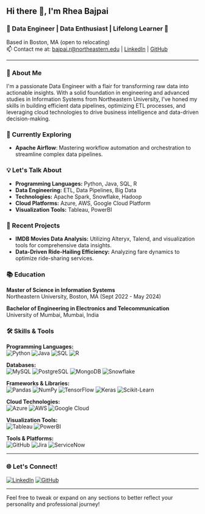 ## Hi there 👋, I'm Rhea Bajpai

### 🌟 Data Engineer | Data Enthusiast | Lifelong Learner 🌟

Based in Boston, MA (open to relocating)  
📫 Contact me at: bajpai.r@northeastern.edu | [LinkedIn](https://www.linkedin.com/in/rheabajpai) | [GitHub](https://github.com/your-github-username)

---

### 🚀 About Me

I'm a passionate Data Engineer with a flair for transforming raw data into actionable insights. With a solid foundation in engineering and advanced studies in Information Systems from Northeastern University, I've honed my skills in building efficient data pipelines, optimizing ETL processes, and leveraging cloud technologies to drive business intelligence and data-driven decision-making.

### 🌱 Currently Exploring

- **Apache Airflow**: Mastering workflow automation and orchestration to streamline complex data pipelines.


### 💡 Let's Talk About

- **Programming Languages:** Python, Java, SQL, R
- **Data Engineering:** ETL, Data Pipelines, Big Data
- **Technologies:** Apache Spark, Snowflake, Hadoop
- **Cloud Platforms:** Azure, AWS, Google Cloud Platform
- **Visualization Tools:** Tableau, PowerBI

### 🔭 Recent Projects

- **IMDB Movies Data Analysis:** Utilizing Alteryx, Talend, and visualization tools for comprehensive data insights.
- **Data-Driven Ride-Hailing Efficiency:** Analyzing fare dynamics to optimize ride-sharing services.

### 📚 Education

**Master of Science in Information Systems**  
Northeastern University, Boston, MA (Sept 2022 - May 2024)

**Bachelor of Engineering in Electronics and Telecommunication**  
University of Mumbai, Mumbai, India

### 🛠️ Skills & Tools

**Programming Languages:**  
![Python](https://img.shields.io/badge/Python-3776AB?style=for-the-badge&logo=python&logoColor=white) ![Java](https://img.shields.io/badge/Java-007396?style=for-the-badge&logo=java&logoColor=white) ![SQL](https://img.shields.io/badge/SQL-4479A1?style=for-the-badge&logo=sql&logoColor=white) ![R](https://img.shields.io/badge/R-276DC3?style=for-the-badge&logo=r&logoColor=white)

**Databases:**  
![MySQL](https://img.shields.io/badge/MySQL-4479A1?style=for-the-badge&logo=mysql&logoColor=white) ![PostgreSQL](https://img.shields.io/badge/PostgreSQL-336791?style=for-the-badge&logo=postgresql&logoColor=white) ![MongoDB](https://img.shields.io/badge/MongoDB-47A248?style=for-the-badge&logo=mongodb&logoColor=white) ![Snowflake](https://img.shields.io/badge/Snowflake-56B4E9?style=for-the-badge&logo=snowflake&logoColor=white)

**Frameworks & Libraries:**  
![Pandas](https://img.shields.io/badge/Pandas-150458?style=for-the-badge&logo=pandas&logoColor=white) ![NumPy](https://img.shields.io/badge/NumPy-013243?style=for-the-badge&logo=numpy&logoColor=white) ![TensorFlow](https://img.shields.io/badge/TensorFlow-FF6F00?style=for-the-badge&logo=tensorflow&logoColor=white) ![Keras](https://img.shields.io/badge/Keras-D00000?style=for-the-badge&logo=keras&logoColor=white) ![Scikit-Learn](https://img.shields.io/badge/Scikit--Learn-F7931E?style=for-the-badge&logo=scikit-learn&logoColor=white)

**Cloud Technologies:**  
![Azure](https://img.shields.io/badge/Azure-0078D4?style=for-the-badge&logo=microsoft-azure&logoColor=white) ![AWS](https://img.shields.io/badge/AWS-232F3E?style=for-the-badge&logo=amazon-aws&logoColor=white) ![Google Cloud](https://img.shields.io/badge/Google%20Cloud-4285F4?style=for-the-badge&logo=google-cloud&logoColor=white)

**Visualization Tools:**  
![Tableau](https://img.shields.io/badge/Tableau-E97627?style=for-the-badge&logo=tableau&logoColor=white) ![PowerBI](https://img.shields.io/badge/PowerBI-F2C811?style=for-the-badge&logo=power-bi&logoColor=white)

**Tools & Platforms:**  
![GitHub](https://img.shields.io/badge/GitHub-181717?style=for-the-badge&logo=github&logoColor=white) ![Jira](https://img.shields.io/badge/Jira-0052CC?style=for-the-badge&logo=jira&logoColor=white) ![ServiceNow](https://img.shields.io/badge/ServiceNow-00A1E0?style=for-the-badge&logo=servicenow&logoColor=white)

---

### 🌐 Let's Connect!

[![LinkedIn](https://img.shields.io/badge/LinkedIn-0077B5?style=for-the-badge&logo=linkedin&logoColor=white)](https://www.linkedin.com/in/rheabajpai) [![GitHub](https://img.shields.io/badge/GitHub-181717?style=for-the-badge&logo=github&logoColor=white)](https://github.com/RheaAB)

---

Feel free to tweak or expand on any sections to better reflect your personality and professional journey!
